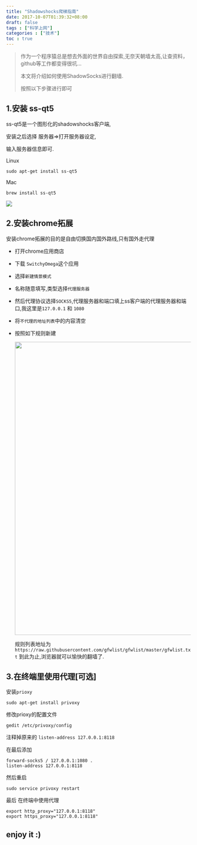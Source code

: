 ```yaml
---
title: "Shadowshocks爬梯指南"
date: 2017-10-07T01:39:32+08:00
draft: false
tags : ["科学上网"]
categories : ["技术"]
toc : true
---
```


> 作为一个程序猿总是想去外面的世界自由探索,无奈天朝墙太高,让查资料，github等工作都变得很坑…
>
> 本文将介绍如何使用ShadowSocks进行翻墙.
>
> 按照以下步骤进行即可

## 1.安装 ss-qt5

ss-qt5是一个图形化的shadowshocks客户端,

安装之后选择 服务器=>打开服务器设定,

输入服务器信息即可.

Linux

```
sudo apt-get install ss-qt5
```
Mac

```
brew install ss-qt5
```

![](http://orfg3zirg.bkt.clouddn.com/201707281501253242-1.png)

## 2.安装chrome拓展
安装chrome拓展的目的是自由切换国内国外路线,只有国外走代理
- 打开chrome应用商店

- 下载 `SwitchyOmega`这个应用

- 选择`新建情景模式`

- 名称随意填写,类型选择`代理服务器`

- 然后代理协议选择`SOCKS5`,代理服务器和端口填上ss客户端的代理服务器和端口,我这里是`127.0.0.1` 和 `1080`

- 将`不代理的地址列表`中的内容清空

- 按照如下规则新建 

  <img src="http://orfg3zirg.bkt.clouddn.com/201707281501251292-p1.png" width="800px">

  规则列表地址为 
  `https://raw.githubusercontent.com/gfwlist/gfwlist/master/gfwlist.txt`
  到此为止,浏览器就可以愉快的翻墙了.
## 3.在终端里使用代理[可选]
安装`prioxy`

````
sudo apt-get install privoxy
````

修改prioxy的配置文件

```
gedit /etc/privoxy/config
```



注释掉原来的 `listen-address 127.0.0.1:8118`

在最后添加 
```
forward-socks5 / 127.0.0.1:1080 .
listen-address 127.0.0.1:8118
```

然后重启

```
sudo service privoxy restart
```



最后 在终端中使用代理
```
export http_proxy="127.0.0.1:8118"
export https_proxy="127.0.0.1:8118"
```

## enjoy it :)